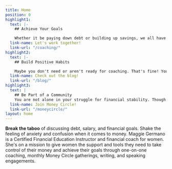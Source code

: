 ```yaml
---
title: Home
position: 0
highlight1:
  text: |-
    ## Achieve Your Goals

    Whether it be paying down debt or building up savings, we all have financial goals. If your goals seem impossible to reach, or if you don't know where to start, financial coaching might be right for you! With one-on-one coaching, Maggie focuses on your relationship and history with money, while giving you the tools that you need to look forward and reach your goals. If you want to feel empowered, rather than overwhelmed, and you are serious about achieving your financial goals, book a discovery call with Maggie today!
  link-name: Let's work together!
  link-url: "/coaching/"
highlight2:
  text: |-
    ## Build Positive Habits

    Maybe you don't need or aren't ready for coaching. That's fine! You can still use these tips to build positive financial habits moving forward. Tune in weekly to learn about all the financial issues you can imagine. Then take this information and use it in your own daily life.
  link-name: Check out the blog!
  link-url: "/blog/"
highlight3:
  text: |
    ## Be Part of a Community
    You are not alone in your struggle for financial stability. Though we tend not to talk about money, there are many people out there who need support and guidance too. Join Money Circle and be part of a supportive, non-judgmental community that will be with you on your money journey!
  link-name: Join Money Circle!
  link-url: "/moneycircle/"
layout: home
---
```


**Break the taboo** of discussing debt, salary, and financial goals. Shake the feeling of anxiety and confusion when it comes to money. Maggie Germano is a Certified Financial Education Instructor and financial coach for women. She's on a mission to give women the support and tools they need to take control of their money and achieve their goals through one-on-one coaching, monthly Money Circle gatherings, writing, and speaking engagements. 